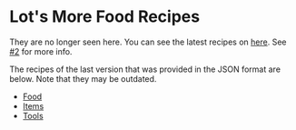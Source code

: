 # Lot's More Food Recipes
They are no longer seen here. You can see the latest recipes on [here](https://more-food.fandom.com/wiki/Lot%27s_More_Food_Mod_Wiki). See [#2](https://github.com/mtripg6666tdr/Minecraft-Recipe-Display/issues/2) for more info.

The recipes of the last version that was provided in the JSON format are below. Note that they may be outdated.

- [Food](https://web.usamyon.moe/Minecraft-Recipe-Display/?json=https://raw.githubusercontent.com/legopitstop/Lots-More-Food-Mods/4dac795db66bb7063fb87972651bf4ed41a6a228/recipes/food.json)
- [Items](https://web.usamyon.moe/Minecraft-Recipe-Display/?json=https://raw.githubusercontent.com/legopitstop/Lots-More-Food-Mods/4dac795db66bb7063fb87972651bf4ed41a6a228/recipes/items.json)
- [Tools](https://web.usamyon.moe/Minecraft-Recipe-Display/?json=https://raw.githubusercontent.com/legopitstop/Lots-More-Food-Mods/4dac795db66bb7063fb87972651bf4ed41a6a228/recipes/tools.json)
